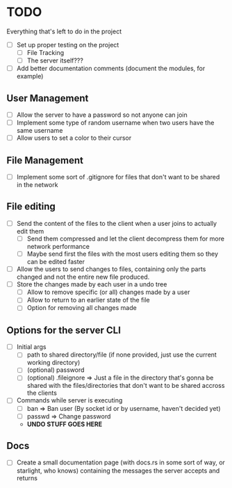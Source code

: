 # TODO
Everything that's left to do in the project

- [ ] Set up proper testing on the project
    - [ ] File Tracking
    - [ ] The server itself???
- [ ] Add better documentation comments (document the modules, for example)

## User Management
- [ ] Allow the server to have a password so not anyone can join
- [ ] Implement some type of random username when two users have the same username
- [ ] Allow users to set a color to their cursor

## File Management
- [ ] Implement some sort of .gitignore for files that don't want to be shared in the network

## File editing
- [ ] Send the content of the files to the client when a user joins to actually edit them
    - [ ] Send them compressed and let the client decompress them for more network performance
    - [ ] Maybe send first the files with the most users editing them so they can be edited faster
- [ ] Allow the users to send changes to files, containing only the parts changed and not the entire new file produced.
- [ ] Store the changes made by each user in a undo tree
    - [ ] Allow to remove specific (or all) changes made by a user
    - [ ] Allow to return to an earlier state of the file
    - [ ] Option for removing all changes made

## Options for the server CLI
- [ ] Initial args
    - [ ] path to shared directory/file (if none provided, just use the current working directory)
    - [ ] (optional) password
    - [ ] (optional) .fileignore => Just a file in the directory that's gonna be 
            shared with the files/directories that don't want to be shared accross the clients
- [ ] Commands while server is executing
    - [ ] ban => Ban user (By socket id or by username, haven't decided yet)
    - [ ] passwd => Change password
    - **UNDO STUFF GOES HERE**

## Docs
- [ ] Create a small documentation page (with docs.rs in some sort of way, or starlight, who knows) containing the messages the server accepts and returns
